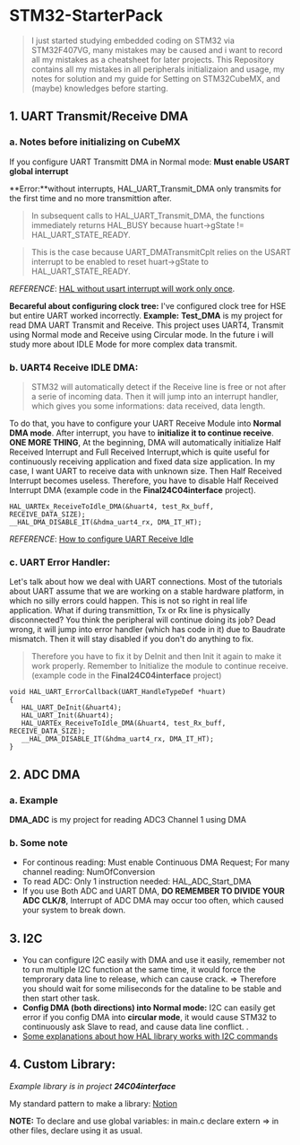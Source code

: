 # STM32-StarterPack
> I just started studying embedded coding on STM32 via STM32F407VG, many mistakes may be caused and i want to record all my mistakes as a cheatsheet for later projects. This Repository contains all my mistakes in all peripherals initializaion and usage, my notes for solution and my guide for Setting on STM32CubeMX, and (maybe) knowledges before starting.

## 1. UART Transmit/Receive DMA
### a. Notes before initializing on CubeMX
If you configure UART Transmitt DMA in Normal mode:  **Must enable USART global interrupt**

**Error:**without interrupts, HAL_UART_Transmit_DMA only transmits for the first time and no more transmittion after. 

> In subsequent calls to HAL_UART_Transmit_DMA, the functions immediately returns HAL_BUSY because huart->gState != HAL_UART_STATE_READY.

> This is the case because UART_DMATransmitCplt relies on the USART interrupt to be enabled to reset huart->gState to HAL_UART_STATE_READY. 

*REFERENCE*: [HAL without usart interrupt will work only once](https://community.st.com/s/question/0D50X00009XkePT/hal-without-usart-interrupt-haluarttransmitdma-will-work-only-once).

**Becareful about configuring clock tree:** I've configured clock tree for HSE but entire UART worked incorrectly.
**Example:** **Test_DMA** is my project for read DMA UART Transmit and Receive. This project uses UART4, Transmit using Normal mode and Receive using Circular mode. In the future i will study more about IDLE Mode for more complex data transmit.
  
### b. UART4 Receive IDLE DMA:
> STM32 will automatically detect if the Receive line is free or not after a serie of incoming data. Then it will jump into an interrupt handler, which gives you some informations: data received, data length.

To do that, you have to configure your UART Receive Module into **Normal DMA mode**. After interrupt, you have to **initialize it to continue receive**. 
**ONE MORE THING**, At the beginning, DMA will automatically initialize Half Received Interrupt and Full Received Interrupt,which is quite useful for continuously receiving application and fixed data size application. In my case, I want UART to receive data with unknown size. Then Half Received Interrupt becomes useless. Therefore, you have to disable Half Received Interrupt DMA (example code in the **Final24C04interface** project).

```
HAL_UARTEx_ReceiveToIdle_DMA(&huart4, test_Rx_buff, RECEIVE_DATA_SIZE);
__HAL_DMA_DISABLE_IT(&hdma_uart4_rx, DMA_IT_HT);
```

*REFERENCE*: [How to configure UART Receive Idle](https://l.facebook.com/l.php?u=https%3A%2F%2Ftapit.vn%2Fhuong-dan-su-dung-chuc-nang-uart-idle-dma%2F%3Ffbclid%3DIwAR29hT4baoN5Z-h6i-bBnlOnGHm6Jly8q3RyE_re_T8I7FghtWKu0KTECiU&h=AT2xhWq5Fo5TkGLKItwZie6NwOASbDDHSivUzJnqFcNFnC6eTb9mPbQxna4obTVOcfvT5vlkiSYAoTM8MlrHyLAfKLqVyrauGNiXsW-s3D1vSIHsP1jDIE89u9XyTPAeiSR80w)

### c. UART Error Handler: 
Let's talk about how we deal with UART connections. Most of the tutorials about UART assume that we are working on a stable hardware platform, in which no silly errors could happen. This is not so right in real life application. What if during transmittion, Tx or Rx line is physically disconnected? 
You think the peripheral will continue doing its job? Dead wrong, it will jump into error handler (which has code in it) due to Baudrate mismatch. Then it will stay disabled if you don't do anything to fix. 
> Therefore you have to fix it by DeInit and then Init it again to make it work properly. Remember to Initialize the module to continue receive. (example code in the **Final24C04interface** project)
 ```
void HAL_UART_ErrorCallback(UART_HandleTypeDef *huart)
{
	HAL_UART_DeInit(&huart4);  
	HAL_UART_Init(&huart4);
    HAL_UARTEx_ReceiveToIdle_DMA(&huart4, test_Rx_buff, RECEIVE_DATA_SIZE);
	__HAL_DMA_DISABLE_IT(&hdma_uart4_rx, DMA_IT_HT);
}
```

## 2. ADC DMA
### a. Example 
**DMA_ADC** is my project for reading ADC3 Channel 1 using DMA
### b. Some note
- For continous reading: Must enable Continuous DMA Request; For many channel reading: NumOfConversion
- To read ADC: Only 1 instruction needed: HAL_ADC_Start_DMA
- If you use Both ADC and UART DMA, **DO REMEMBER TO DIVIDE YOUR ADC CLK/8**, Interrupt of ADC DMA may occur too often, which caused your system to break down.

## 3. I2C 
- You can configure I2C easily with DMA and use it easily, remember not to run multiple I2C function at the same time, it would force the temprorary data line to release, which can cause crack. => Therefore you should wait for some miliseconds for the dataline to be stable and then start other task.
- **Config DMA (both directions) into Normal mode:** I2C can easily get error if you config DMA into **circular mode**, it would cause STM32 to continuously ask Slave to read, and cause data line conflict. .
- [Some explanations about how HAL library works with I2C commands](https://stackoverflow.com/questions/38230248/how-do-i-use-the-stm32cubef4-hal-library-to-read-out-the-sensor-data-with-i2c?fbclid=IwAR2iq2CyQFAnMB6CFuYCcMLlap_2DaNZ8RYe8ZNhoJq8qPlUsn3GF-69CPg) 

## 4. Custom Library: 
*Example library is in project **24C04interface***

My standard pattern to make a library: [Notion](https://fortunate-smash-efc.notion.site/Embedded-Programing-1ce6e9d260744f34bc9a1285a08cb28a)

**NOTE:** To declare and use global variables: in main.c declare extern => in other files, declare using it as usual.